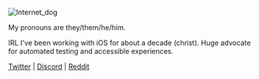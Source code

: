 ![Internet_dog](https://user-images.githubusercontent.com/12624320/147879066-32c1f28e-d2de-42f6-b021-6b0dc8af0ca5.jpg)

My pronouns are they/them/he/him.

IRL I've been working with iOS for about a decade (christ). Huge advocate for automated testing and accessible experiences.

[Twitter](https://twitter.com/ShezHsky) | [Discord](https://discordapp.com/users/145930974876794880) | [Reddit](https://www.reddit.com/user/Sh3z)
